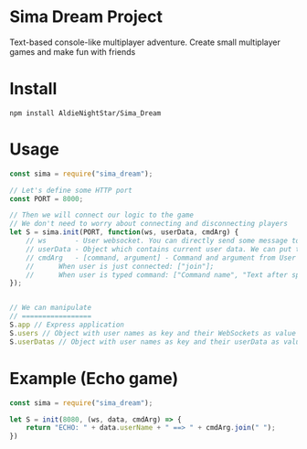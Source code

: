 # Sima Dream Project
Text-based console-like multiplayer adventure. Create small multiplayer games and make fun with friends

# Install
```
npm install AldieNightStar/Sima_Dream
```

# Usage
```js
const sima = require("sima_dream");

// Let's define some HTTP port
const PORT = 8000;

// Then we will connect our logic to the game
// We don't need to worry about connecting and disconnecting players
let S = sima.init(PORT, function(ws, userData, cmdArg) {
	// ws       - User websocket. You can directly send some message to the user by 'ws.send("Hello!");'
	// userData - Object which contains current user data. We can put there coins, score, etc
	// cmdArg   - [command, argument] - Command and argument from User input
	//		When user is just connected: ["join"];
	//		When user is typed command: ["Command name", "Text after space"]
});


// We can manipulate
// =================
S.app // Express application
S.users // Object with user names as key and their WebSockets as value
S.userDatas // Object with user names as key and their userData as value
```

# Example (Echo game)
```js
const sima = require("sima_dream");

let S = init(8080, (ws, data, cmdArg) => {
	return "ECHO: " + data.userName + " ==> " + cmdArg.join(" ");
})
```
